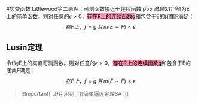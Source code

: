 #实变函数 
Littlewood第二原理：可测函数接近于连续函数
p55
*命题3.11* 令f为E上的简单函数。则对任意的$\epsilon>0$，<mark style="background: #FF5582A6;">存在R上的连续函数g</mark>和包含于E的闭集F满足：
$$在F上，f=g\,且\,m(E\sim F) < \epsilon$$


## Lusin定理 
令f为E上的实值可测函数。则对任意的$\epsilon>0$，<mark style="background: #FF5582A6;">存在R上的连续函数g</mark>和包含于E的闭集F满足：
$$在F上，f=g\,且\,m(E\sim F) < \epsilon$$
>[!Important] 证明
>用到了[[简单逼近定理SAT]]